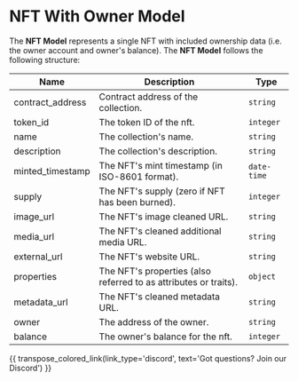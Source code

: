 # NFT With Owner Model
The **NFT Model** represents a single NFT with included ownership data (i.e. the owner account and owner's balance). The **NFT Model** follows the following structure:

| Name             | Description                                                      | Type        |
| ---------------- | ---------------------------------------------------------------- | ----------- |
| contract_address | Contract address of the collection.                              | `string`    |
| token_id         | The token ID of the nft.                                         | `integer`   |
| name             | The collection's name.                                           | `string`    |
| description      | The collection's description.                                    | `string`    |
| minted_timestamp | The NFT's mint timestamp (in ISO-8601 format).                   | `date-time` |
| supply           | The NFT's supply (zero if NFT has been burned).                  | `integer`   |
| image_url        | The NFT's image cleaned URL.                                     | `string`    |
| media_url        | The NFT's cleaned additional media URL.                          | `string`    |
| external_url     | The NFT's website URL.                                           | `string`    |
| properties       | The NFT's properties (also referred to as attributes or traits). | `object`    |
| metadata_url     | The NFT's cleaned metadata URL.                                  | `string`    |
| owner            | The address of the owner.                                        | `string`    |
| balance          | The owner's balance for the nft.                                 | `integer`   |

{{ transpose_colored_link(link_type='discord', text='Got questions?  Join our Discord') }}
